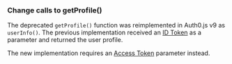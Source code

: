 ### Change calls to getProfile()

The deprecated `getProfile()` function was reimplemented in Auth0.js v9 as `userInfo()`. The previous implementation received an [ID Token](/tokens/id-token) as a parameter and returned the user profile. 

The new implementation requires an [Access Token](/tokens/access-token) parameter instead.
